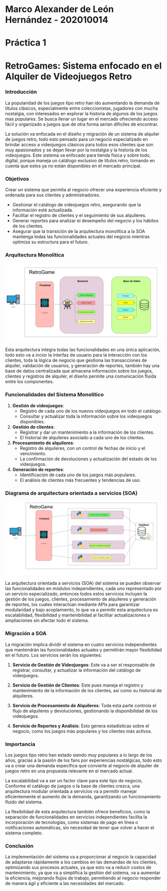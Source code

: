 # Marco Alexander de León Hernández - 202010014
# Práctica 1
# RetroGames: Sistema enfocado en el Alquiler de Videojuegos Retro

### **Introducción**  

La  popularidad de los juegos tipo retro han ido aumentando la demanda de títulos clásicos, especialmente entre coleccionistas, jugadores con mucha nostalgia, con interesados en explorar la historia de algunos de los juegos mas populares. Se busca llenar un lugar en el mercado ofreciendo acceso fácil y organizado a juegos que de otra forma serían difíciles de encontrar. 

La solución va enfocada en el diseño y migración de un sistema de alquiler de juegos retro, todo esto pensado para un negocio especializado en brindar acceso a videojuegos clásicos para todos esos clientes que son muy apasionados y se dejan llevar por la nostalgia y la historia de los videojuegos. Este sistema va enfocado para  tienda física y sobre todo, digital, porque maneja un catálogo exclusivo de títulos retro, tomando en cuenta que estos ya no están disponibles en el mercado principal.  


### **Objetivos**  
Crear un sistema que permita al negocio ofrecer una experiencia eficiente y ordenada para sus clientes y administradores. 

- Gestionar el catálogo de videojuegos retro, asegurando que la información esté actualizada.  
- Facilitar el registro de clientes y el seguimiento de sus alquileres.  
- Generar reportes para analizar el desempeño del negocio y los hábitos de los clientes.  
- Asegurar que la transición de la arquitectura monolítica a la SOA mantenga todas las funcionalidades actuales del negocio mientras optimiza su estructura para el futuro.  

### **Arquitectura Monolítica**  

![monolitica](Images/Monolotica.png)

Esta arquitectura integra todas las funcionalidades en una única aplicación, todo  esto va a incior la interfaz de usuario para la interacción con los clientes, toda la lógica de negocio que gestiona las transacciones de alquiler, validación de usuarios, y generación de reportes, también hay una base de datos centralizada que almacena información sobre los juegos, clientes y registros de alquiler, el diseño permite una comunicación fluida entre los componentes.


### **Funcionalidades del Sistema Monolítico**  

1. **Gestión de videojuegos**:  
   - Registro de cada uno de los nuevos videojuegos en todo el catálogo.  
   - Consultar y actualizar toda la información sobre los videojuegos disponibles.  
2. **Gestión de clientes**:  
   - Registrar y dar un mantenimiento a la información de los clientes.  
   - El historial de alquileres asociado a cada uno de los clientes.  
3. **Procesamiento de alquileres**:  
   - Registro de alquileres, con un control de fechas de inicio y el vencimiento.  
   - La confirmación de devoluciones y actualización del estado de los videojuegos.  
4. **Generación de reportes**:  
   - Identificación de cada uno de los juegos más populares.  
   - El análisis de clientes más frecuentes y tendencias de uso.  


### **Diagrama de arquitectura orientada a servicios (SOA)**  

![monolitica](Images/SOA.jpeg)


La arquitectura orientada a servicios (SOA) del sistema se pueden observar las funcionalidades en módulos independientes, cada uno representado por un servicio especializado, entonces todos estos servicios incluyen la gestión de  los juegos, clientes, procesamiento de alquileres y generación de reportes, los cuales interactúan mediante APIs para garantizar modularidad y bajo acoplamiento, lo que va a permitir esta arquitectura es escalabilidad, flexibilidad y mantenibilidad al facilitar actualizaciones o ampliaciones sin afectar todo el sistema.

### **Migración a SOA**  
La migración implica dividir el sistema en cuatro servicios independientes que mantendrán las funcionalidades actuales y permitirán mayor flexibilidad en el futuro. Los servicios serán los siguientes: 

1. **Servicio de Gestión de Videojuegos**: Este va a ser el responsable de registrar, consultar, y actualizar la información del catálogo de videojuegos.

2. **Servicio de Gestión de Clientes**: Este pues maneja el registro y mantenimiento de la información de los clientes, así como su historial de alquileres.  

3. **Servicio de Procesamiento de Alquileres**: Toda esta parte controla el flujo de alquileres y devoluciones, gestionando la disponibilidad de los videojuegos.  

4. **Servicio de Reportes y Análisis**: Esto genera estadísticas sobre el negocio, como los juegos más populares y los clientes más activos.  

### **Importancia**  

Los juegos tipo retro han estado siendo muy populares a lo largo de los años, gracias a la pasión de los fans por experiencias nostálgicas, todo esto va a crear una demanda específica que convierte al negocio de alquiler de juegos retro en una propuesta relevante en el mercado actual.

La escalabilidad va a ser un factor clave para este tipo de negocio, Conforme el catálogo de juegos o la base de clientes crezca, una arquitectura modular orientada a servicios va a permitir manejar eficientemente el aumento de la demanda, garantizando un funcionamiento fluido del sistema.

La flexibilidad de esta arquitectura también ofrece beneficios, como la separación de funcionalidades en servicios independientes facilita la incorporación de tecnologías, como sistemas de pago en línea o notificaciones automáticas, sin necesidad de tener que volver a hacer el sistema completo. 

### **Conclusión**  

La implementación del sistema va a proporcionar al negocio la capacidad de adaptarse rápidamente a los cambios en las demandas de los clientes, optimizando sus procesos actuales, ya que esto va a reducir costos de mantenimiento, ya que va a simplifica la gestión del sistema, va a aumentar la eficiencia, mejorando flujos de trabajo, permitiendo al negocio responder de manera ágil y eficiente a las necesidades del mercado. 
